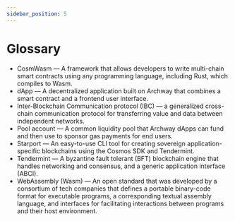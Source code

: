 ```yaml
---
sidebar_position: 5
---
```


# Glossary

- CosmWasm — A framework that allows developers to write multi-chain smart contracts using any programming language, including Rust, which compiles to Wasm.
- dApp —  A decentralized application built on Archway that combines a smart contract and a frontend user interface.
- Inter-Blockchain Communication protocol (IBC) — a generalized cross-chain communication protocol for transferring value and data between independent networks.
- Pool account — A common liquidity pool that Archway dApps can fund and then use to sponsor gas payments for end users.
- Starport — An easy-to-use CLI tool for creating sovereign application-specific blockchains using the Cosmos SDK and Tendermint.
- Tendermint — A byzantine fault tolerant (BFT) blockchain engine that handles networking and consensus, and a generic application interface (ABCI).
- WebAssembly (Wasm) — An open standard that was developed by a consortium of tech companies that defines a portable binary-code format for executable programs, a corresponding textual assembly language, and interfaces for facilitating interactions between programs and their host environment.

